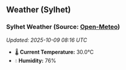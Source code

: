 ## Weather (Sylhet)

<!-- WEATHER-START -->
### Sylhet Weather (Source: [Open-Meteo](https://open-meteo.com))
_Updated: 2025-10-09 08:16 UTC_
* 🌡️ **Current Temperature:** 30.0°C
* 💧 **Humidity:** 76%
<!-- WEATHER-END -->












































